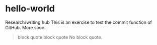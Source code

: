 # hello-world
Research/writing hub
This is an exercise to test the commit function of GitHub. More soon.
> block quote
> block quote
No block quote.

